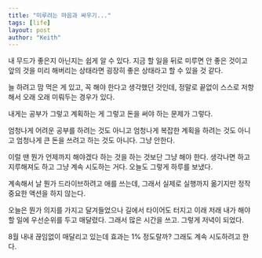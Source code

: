 ```yaml
---
title: "미루려는 마음과 싸우기..."
tags: [life]
layout: post
author: "Keith"
---
```


내 무드가 좋은지 아닌지는 쉽게 알 수 있다. 지금 할 일을 뒤로 미루면 안 좋은 것이고 앞의 것을 미리 해버리는 상태라면 굉장히 좋은 상태라고 할 수 있을 것 같다.

늘 하려고 맘 먹은 게 있고, 꼭 해야 한다고 생각했던 것인데, 정말로 끝없이 스스로 저항해서 오래 오래 미뤄두는 경우가 있다.

내게는 공부가 그렇고 계획하는 게 그렇고 돈을 써야 하는 문제가 그렇다.

엄청나게 어려운 공부를 하려는 것도 아니고 엄청나게 복잡한 계획을 하려는 것도 아니고 엄청나게 큰 돈을 쓰려고 하는 것도 아니다. 그냥 안한다.

이럴 땐 뭔가 언제까지 해야겠다 하는 것을 하는 것보단 그냥 해야 한다. 생각나면 하고 지루해져도 하고 그냥 계속 시도하는 거다. 오늘도 그렇게 하루를 보냈다.

계속해서 날 뭔가 드라이브하려고 애를 쓰는데, 그래서 실제로 실행까지 옮기지만 정작 중요한 액션을 하지 않는다. 

오늘은 뭔가 의지를 가지고 달겨들었으나 길에서 타이어도 터지고 이래 저래 내가 해야 할 일에 우선순위를 두고 매달렸다. 그래서 많은 시간을 쓰고. 그렇게 저녁이 되었다.

8월 내내 끊임없이 매달리고 있는데 효과는 1% 정도랄까? 그래도 계속 시도하려고 한다. 